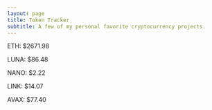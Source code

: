 ```yaml
---
layout: page
title: Token Tracker
subtitle: A few of my personal favorite cryptocurrency projects.
---
```


<!--BEGINCRYPTOINPUT-->
ETH: $2671.98

LUNA: $86.48

NANO: $2.22

LINK: $14.07

AVAX: $77.40

<!--ENDCRYPTOINPUT-->
